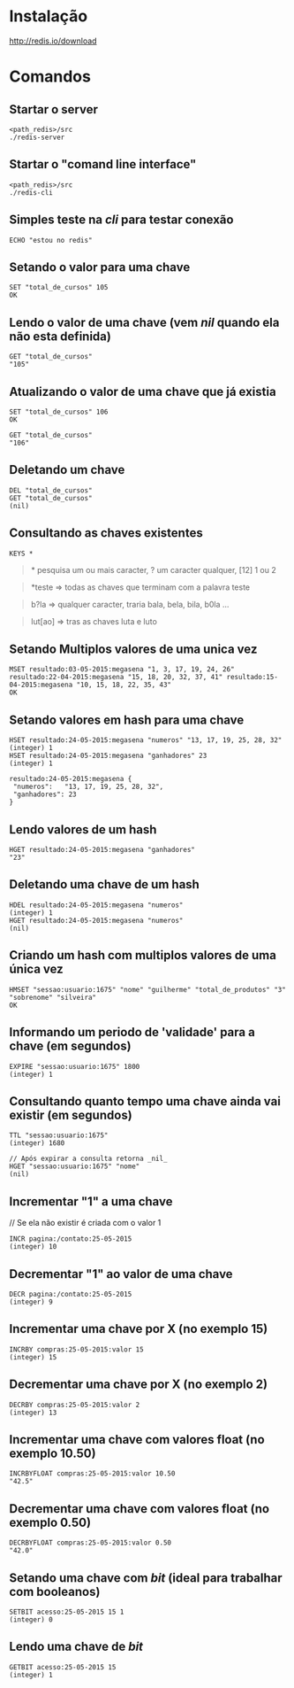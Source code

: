 # Instalação

http://redis.io/download

# Comandos
## Startar o server
```
<path_redis>/src
./redis-server
```
## Startar o "comand line interface"
```
<path_redis>/src
./redis-cli
```
## Simples teste na _cli_ para testar conexão
```
ECHO "estou no redis"
```
## Setando o valor para uma chave
```
SET "total_de_cursos" 105
OK
```
## Lendo o valor de uma chave (vem _nil_ quando ela não esta definida)
```
GET "total_de_cursos"
"105"
```
## Atualizando o valor de uma chave que já existia
```
SET "total_de_cursos" 106
OK

GET "total_de_cursos"
"106"
```
## Deletando um chave
```
DEL "total_de_cursos"
GET "total_de_cursos"
(nil)
```
## Consultando as chaves existentes 
```
KEYS * 
```
> \* pesquisa um ou mais caracter, ? um caracter qualquer, [12] 1 ou 2

> *teste  => todas as chaves que terminam com a palavra teste

> b?la    => qualquer caracter, traria bala, bela, bila, b0la ...

> lut[ao] => tras as chaves luta e luto

## Setando Multiplos valores de uma unica vez
```
MSET resultado:03-05-2015:megasena "1, 3, 17, 19, 24, 26" resultado:22-04-2015:megasena "15, 18, 20, 32, 37, 41" resultado:15-04-2015:megasena "10, 15, 18, 22, 35, 43"
OK
```
## Setando valores em hash para uma chave
```
HSET resultado:24-05-2015:megasena "numeros" "13, 17, 19, 25, 28, 32"
(integer) 1
HSET resultado:24-05-2015:megasena "ganhadores" 23
(integer) 1

resultado:24-05-2015:megasena {
 "numeros":   "13, 17, 19, 25, 28, 32",
 "ganhadores": 23
}
```
## Lendo valores de um hash
```
HGET resultado:24-05-2015:megasena "ganhadores"
"23"
```
## Deletando uma chave de um hash
```
HDEL resultado:24-05-2015:megasena "numeros"
(integer) 1
HGET resultado:24-05-2015:megasena "numeros"
(nil)
```
## Criando um hash com multiplos valores de uma única vez
```
HMSET "sessao:usuario:1675" "nome" "guilherme" "total_de_produtos" "3" "sobrenome" "silveira"
OK
```
## Informando um periodo de 'validade' para a chave (em segundos)
```
EXPIRE "sessao:usuario:1675" 1800
(integer) 1
```
## Consultando quanto tempo uma chave ainda vai existir (em segundos)
```
TTL "sessao:usuario:1675"
(integer) 1680

// Após expirar a consulta retorna _nil_
HGET "sessao:usuario:1675" "nome"
(nil)
```
## Incrementar "1" a uma chave
// Se ela não existir é criada com o valor 1
```
INCR pagina:/contato:25-05-2015
(integer) 10
```
## Decrementar "1" ao valor de uma chave
```
DECR pagina:/contato:25-05-2015
(integer) 9
```
## Incrementar uma chave por X (no exemplo 15)
```
INCRBY compras:25-05-2015:valor 15
(integer) 15
```
## Decrementar uma chave por X (no exemplo 2)
```
DECRBY compras:25-05-2015:valor 2
(integer) 13
```
## Incrementar uma chave com valores float (no exemplo 10.50)
```
INCRBYFLOAT compras:25-05-2015:valor 10.50 
"42.5"
```
## Decrementar uma chave com valores float (no exemplo 0.50)
```
DECRBYFLOAT compras:25-05-2015:valor 0.50 
"42.0"
```
## Setando uma chave com _bit_ (ideal para trabalhar com booleanos)
```
SETBIT acesso:25-05-2015 15 1
(integer) 0
```
## Lendo uma chave de _bit_
```
GETBIT acesso:25-05-2015 15
(integer) 1
```